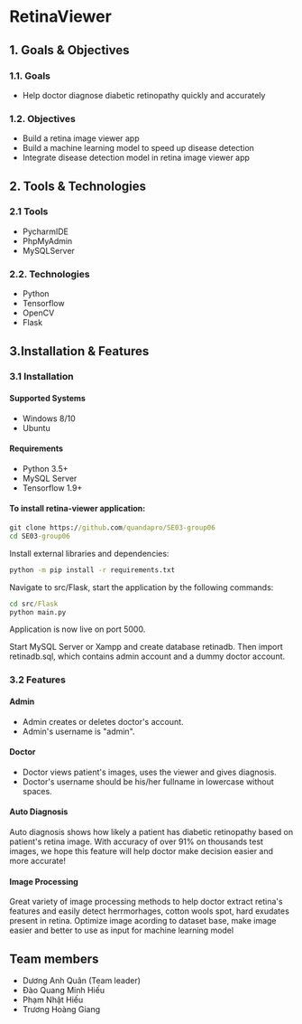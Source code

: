 # RetinaViewer
## 1. Goals & Objectives
### 1.1. Goals
  * Help doctor diagnose diabetic retinopathy quickly and accurately
### 1.2. Objectives
  * Build a retina image viewer app
  * Build a machine learning model to speed up disease detection
  * Integrate disease detection model in retina image viewer app
## 2. Tools & Technologies
### 2.1 Tools
  * PycharmIDE
  * PhpMyAdmin
  * MySQLServer
### 2.2. Technologies
  * Python
  * Tensorflow
  * OpenCV
  * Flask
## 3.Installation & Features
### 3.1 Installation
#### Supported Systems
* Windows 8/10
* Ubuntu
#### Requirements
  * Python 3.5+
  * MySQL Server
  * Tensorflow 1.9+
#### To install retina-viewer application:
```bat
git clone https://github.com/quandapro/SE03-group06
cd SE03-group06
```
Install external libraries and dependencies:
```bat
python -m pip install -r requirements.txt
```
Navigate to src/Flask, start the application by the following commands:
```bat
cd src/Flask
python main.py
```
Application is now live on port 5000.

Start MySQL Server or Xampp and create database retinadb. Then import retinadb.sql, which contains admin account and a dummy doctor account. 
### 3.2 Features
#### Admin
* Admin creates or deletes doctor's account. 
* Admin's username is "admin".
#### Doctor
* Doctor views patient's images, uses the viewer and gives diagnosis. 
* Doctor's username should be his/her fullname in lowercase without spaces.
#### Auto Diagnosis 
Auto diagnosis shows how likely a patient has diabetic retinopathy based on patient's retina image. With accuracy of over 91% on thousands test images, we hope this feature will help doctor make decision easier and more accurate!
#### Image Processing
Great variety of image processing methods to help doctor extract retina's features and easily detect herrmorhages, cotton wools spot, hard exudates present in retina. 
Optimize image acording to dataset base, make image easier and better to use as input for machine learning model
## Team members
* Dương Anh Quân (Team leader)
* Đào Quang Minh Hiếu
* Phạm Nhật Hiếu
* Trương Hoàng Giang


